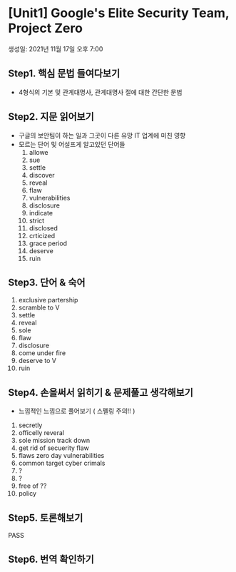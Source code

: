 # [Unit1] Google's Elite Security Team, Project Zero

생성일: 2021년 11월 17일 오후 7:00

## Step1. 핵심 문법 들여다보기
 - 4형식의 기본 및 관계대명사, 관계대명사 절에 대한 간단한 문법

## Step2. 지문 읽어보기
 - 구글의 보안팀이 하는 일과 그곳이 다른 유망 IT 업계에 미친 영향 
 - 모르는 단어 및 어설프게 알고있던 단어들
   1) allowe
   2) sue
   3) settle
   4) discover
   5) reveal
   6) flaw
   7) vulnerabilities
   8) disclosure
   9) indicate
   10) strict
   11) disclosed
   12) crticized
   13) grace period
   14) deserve
   15) ruin
## Step3. 단어 & 숙어
   1) exclusive partership
   2) scramble to V
   3) settle
   4) reveal
   5) sole
   6) flaw
   7) disclosure
   8) come under fire
   9) deserve to V
   10) ruin
## Step4. 손을써서 읽히기 & 문제풀고 생각해보기
   - 느낌적인 느낌으로 풀어보기 ( 스펠링 주의!! )
   1) secretly
   2) officelly reveral
   3) sole mission track down
   4) get rid of secuerity flaw
   5) flaws zero day vulnerabilities
   6) common target cyber crimals
   7) ?
   8) ?
   9) free of ??
   10) policy
## Step5. 토론해보기
   PASS

## Step6. 번역 확인하기
